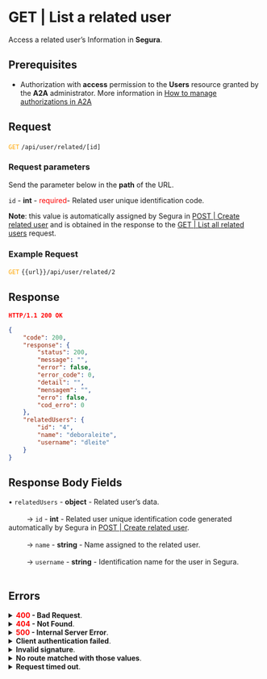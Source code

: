 # GET | List a related user

Access a related user’s Information in **Segura**.

## Prerequisites
* Authorization with **access** permission to the **Users** resource granted by the **A2A** administrator.
More information in [How to manage authorizations in A2A](/v4/docs/how-to-manage-authorizations-in-a2a)

## Request

<code><span style="color:orange">GET</span></code> `/api/user/related/[id]`

### Request parameters
Send the parameter below in the **path** of the URL.
<summary><code>id</code> - <b>int</b> - <span style="color:red">required</span>- Related user unique identification code. </summary>

<b>Note</b>: this value is automatically assigned by Segura in [POST | Create related user](/v4/docs/pt/api-post-create-related-user) and is obtained in the response to the [GET | List all related users](/v4/docs/pt/api-get-list-all-related-users) request.

### Example Request
<code><span style="color:orange">GET</span></code> `{{url}}/api/user/related/2`

## Response

```json
HTTP/1.1 200 OK
```
```json
{
    "code": 200,
    "response": {
        "status": 200,
        "message": "",
        "error": false,
        "error_code": 0,
        "detail": "",
        "mensagem": "",
        "erro": false,
        "cod_erro": 0
    },
    "relatedUsers": {
        "id": "4",
        "name": "deboraleite",
        "username": "dleite"
    }
}
```

## Response Body Fields

<summary>&#8226; <code>relatedUsers</code> - <b>object</b> - Related user’s data.</summary>
<br>
<summary>&nbsp;&emsp;&emsp;&nbsp;→ <code>id</code> - <b>int</b> - Related user unique identification code generated automatically by Segura in <a href="/v4/docs/pt/api-post-create-related-user">POST | Create related user</a>.</summary>
<br>
<summary>&nbsp;&emsp;&emsp;&nbsp;→ <code>name</code> - <b>string</b> - Name assigned to the related user.</summary>
<br>
<summary>&nbsp;&emsp;&emsp;&nbsp;→ <code>username</code> - <b>string</b> - Identification name for the user in Segura.</summary>
<br>

## Errors

<details>
<summary><b><span style="color:red">400</span> - Bad Request</b>.</summary>

***
<b>Message: "1005: User does not exist"</b><br>

<p><b>Possible cause</b>: the id provided hasn’t returned a user registered in Segura.<br>
<b>Solution</b>: provide a valid id and resend the request.</p>

***

</details>

<details>
<summary><b><span style="color:red">404</span> - Not Found</b>.</summary>

***
<b>Message: "Resource sub not found"</b><br>

<p><b>Possible cause</b>: the URL or requested resource isn’t correct.<br>
<b>Solution</b>: check the URL and make sure all the parameters are correct.</p>

***

</details>

<details>
<summary><b><span style="color:red">500</span> - Internal Server Error</b>.</summary>

***
    
<b>Message: "Unexpected error."</b><br>
<p><b>Possible cause</b>: the error is in the Segura server.<br>
<b>Solution</b>: contact the support team for more information.</p>
    
***
<b>Message: "You are not authorized to access this resource."</b><br>
<p><b>Possible cause</b>: you don’t have the authorization to access this resource.<br>
<b>Solution</b>: ask the administrator to check your permission to access the <b>Users</b> resources in <b>A2A</b>.</p>

***

</details>

<details>
<summary><b>Client authentication failed</b>.</summary>

***
   
<b>Message: "Client authentication failed."</b><br>
<p><b>Possible cause</b>: failure in your application authentication with the Segura server.<br>
<b>Solution</b>: check the authentication parameters such as <code>Access Token URL</code>, <code>Client ID</code> and <code>Client secret</code> and request a new access token.</p>

***

</details>

<details>
<summary><b>Invalid signature</b>.</summary>

*** 
    
<b>Message: "Invalid signature"</b><br>
<p><b>Possible cause</b>: failure in recognizing the URL of the client application.<br>
<b>Solution</b>: check the URL of the client application and resend the request.</p>

***

</details>

<details>
<summary><b>No route matched with those values</b>.</summary>

***   
    
<b>Message: "No route matched with those values."</b><br>
<p><b>Possible cause</b>: the authorization header is missing in the API request.<br>
<b>Solution</b>: request a new access token.</p>

***

</details>

<details>
<summary><b>Request timed out</b>.</summary>

***
    
<b>Message: "Request timed out."</b><br>
<p><b>Possible cause</b>: the request time has expired.<br>
<b>Solution</b>: check the connectivity between the source of the request and the Segura server.</p>

</details>